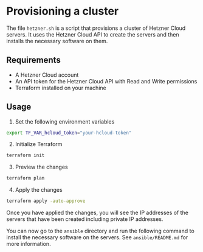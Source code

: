 # Provisioning a cluster

The file `hetzner.sh` is a script that provisions a cluster of Hetzner Cloud servers. It uses the Hetzner Cloud API to create the servers and then installs the necessary software on them.

## Requirements

- A Hetzner Cloud account
- An API token for the Hetzner Cloud API with Read and Write permissions
- Terraform installed on your machine

## Usage

1. Set the following environment variables

```bash
export TF_VAR_hcloud_token="your-hcloud-token"
```

2. Initialize Terraform

```bash
terraform init
```

3. Preview the changes

```bash
terraform plan
```

4. Apply the changes

```bash
terraform apply -auto-approve
```

Once you have applied the changes, you will see the IP addresses of the servers that have been created including private IP addresses.

You can now go to the `ansible` directory and run the following command to install the necessary software on the servers. See `ansible/README.md` for more information.
